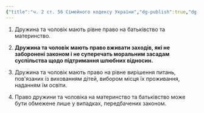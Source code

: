 ```yaml
---
{"title":"ч. 2 ст. 56 Сімейного кодексу України","dg-publish":true,"dg-metatags":null,"dg-home":null,"permalink":"/ch-2-st-56-simejnogo-kodeksu-ukrayini/","dgPassFrontmatter":true,"noteIcon":""}
---
```




1. Дружина та чоловік мають рівне право на батьківство та материнство.

2. **Дружина та чоловік мають право вживати заходів, які не заборонені законом i не суперечать моральним засадам суспільства щодо підтримання шлюбних відносин.**

3. Дружина та чоловік мають право на рівне вирішення питань, пов'язаних із вихованням дітей, вибором місця їх проживання, наданням їм освіти.

4. Право дружини та чоловіка на материнство та батьківство може бути обмежене лише у випадках, передбачених законом.